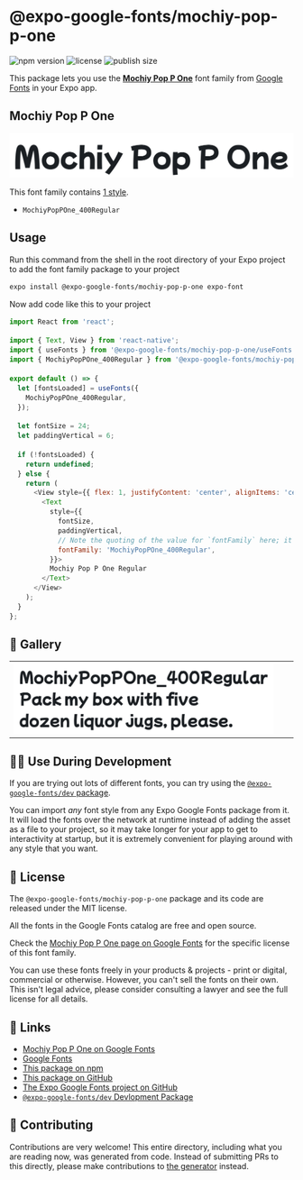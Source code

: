 # @expo-google-fonts/mochiy-pop-p-one

![npm version](https://flat.badgen.net/npm/v/@expo-google-fonts/mochiy-pop-p-one)
![license](https://flat.badgen.net/github/license/expo/google-fonts)
![publish size](https://flat.badgen.net/packagephobia/install/@expo-google-fonts/mochiy-pop-p-one)

This package lets you use the [**Mochiy Pop P One**](https://fonts.google.com/specimen/Mochiy+Pop+P+One) font family from [Google Fonts](https://fonts.google.com/) in your Expo app.

## Mochiy Pop P One

![Mochiy Pop P One](./font-family.png)

This font family contains [1 style](#-gallery).

- `MochiyPopPOne_400Regular`

## Usage

Run this command from the shell in the root directory of your Expo project to add the font family package to your project
```sh
expo install @expo-google-fonts/mochiy-pop-p-one expo-font
```

Now add code like this to your project
```js
import React from 'react';

import { Text, View } from 'react-native';
import { useFonts } from '@expo-google-fonts/mochiy-pop-p-one/useFonts';
import { MochiyPopPOne_400Regular } from '@expo-google-fonts/mochiy-pop-p-one/400Regular';

export default () => {
  let [fontsLoaded] = useFonts({
    MochiyPopPOne_400Regular,
  });

  let fontSize = 24;
  let paddingVertical = 6;

  if (!fontsLoaded) {
    return undefined;
  } else {
    return (
      <View style={{ flex: 1, justifyContent: 'center', alignItems: 'center' }}>
        <Text
          style={{
            fontSize,
            paddingVertical,
            // Note the quoting of the value for `fontFamily` here; it expects a string!
            fontFamily: 'MochiyPopPOne_400Regular',
          }}>
          Mochiy Pop P One Regular
        </Text>
      </View>
    );
  }
};

```

## 🔡 Gallery


||||
|-|-|-|
|![MochiyPopPOne_400Regular](.//400Regular/MochiyPopPOne_400Regular.ttf.png)||||


## 👩‍💻 Use During Development

If you are trying out lots of different fonts, you can try using the [`@expo-google-fonts/dev` package](https://github.com/expo/google-fonts/tree/master/font-packages/dev#readme).

You can import *any* font style from any Expo Google Fonts package from it. It will load the fonts
over the network at runtime instead of adding the asset as a file to your project, so it may take longer
for your app to get to interactivity at startup, but it is extremely convenient
for playing around with any style that you want.

## 📖 License

The `@expo-google-fonts/mochiy-pop-p-one` package and its code are released under the MIT license.

All the fonts in the Google Fonts catalog are free and open source.

Check the [Mochiy Pop P One page on Google Fonts](https://fonts.google.com/specimen/Mochiy+Pop+P+One) for the specific license of this font family.

You can use these fonts freely in your products & projects - print or digital, commercial or otherwise. However, you can't sell the fonts on their own. This isn't legal advice, please consider consulting a lawyer and see the full license for all details.

## 🔗 Links

- [Mochiy Pop P One on Google Fonts](https://fonts.google.com/specimen/Mochiy+Pop+P+One)
- [Google Fonts](https://fonts.google.com/)
- [This package on npm](https://www.npmjs.com/package/@expo-google-fonts/mochiy-pop-p-one)
- [This package on GitHub](https://github.com/expo/google-fonts/tree/master/font-packages/mochiy-pop-p-one)
- [The Expo Google Fonts project on GitHub](https://github.com/expo/google-fonts)
- [`@expo-google-fonts/dev` Devlopment Package](https://github.com/expo/google-fonts/tree/master/font-packages/dev)

## 🤝 Contributing

Contributions are very welcome! This entire directory, including what you are reading now, was generated from code. Instead of submitting PRs to this directly, please make contributions to [the generator](https://github.com/expo/google-fonts/tree/master/packages/generator) instead.
